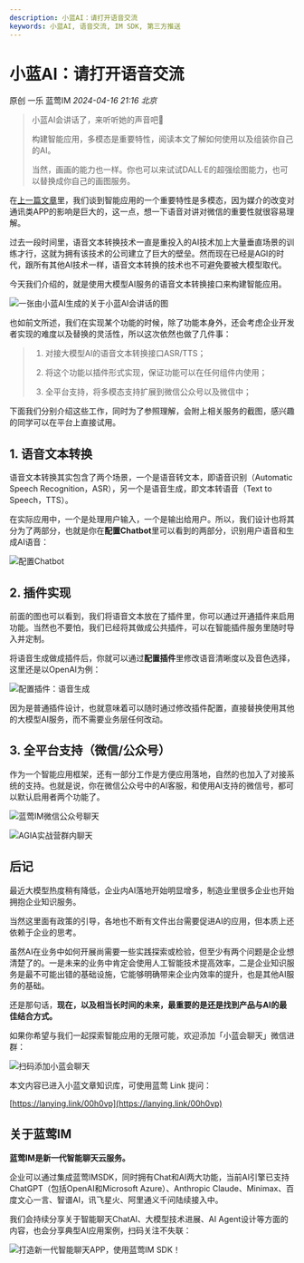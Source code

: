 ```yaml
---
description: 小蓝AI：请打开语音交流
keywords: 小蓝AI, 语音交流, IM SDK, 第三方推送
---
```

# 小蓝AI：请打开语音交流
原创 一乐 蓝莺IM _2024-04-16 21:16_ _北京_

> 小蓝AI会讲话了，来听听她的声音吧👩
> 
> 构建智能应用，多模态是重要特性，阅读本文了解如何使用以及组装你自己的AI。
> 
> 当然，画画的能力也一样。你也可以来试试DALL·E的超强绘图能力，也可以替换成你自己的画图服务。

在[上一篇文章](https://docs.lanyingim.com/articles/product-and-technologies/Build-Your-AI-Application-Quickly-GPT-Mention.html)里，我们谈到智能应用的一个重要特性是多模态，因为媒介的改变对通讯类APP的影响是巨大的，这一点，想一下语音对讲对微信的重要性就很容易理解。

过去一段时间里，语音文本转换技术一直是重投入的AI技术加上大量垂直场景的训练才行，这就为拥有该技术的公司建立了巨大的壁垒。然而现在已经是AGI的时代，跟所有其他AI技术一样，语音文本转换的技术也不可避免要被大模型取代。

今天我们介绍的，就是使用大模型AI服务的语音文本转换接口来构建智能应用。

![一张由小蓝AI生成的关于小蓝AI会讲话的图](../assets/articles/autogen-a23a52567fe9c3d8827b4dce3283c9ea4efa90bdfccfe1a0f530b164c20b3933.webp)

也如前文所述，我们在实现某个功能的时候，除了功能本身外，还会考虑企业开发者实现的难度以及替换的灵活性，所以这次依然也做了几件事：

> 1.  对接大模型AI的语音文本转换接口ASR/TTS；
>     
> 2.  将这个功能以插件形式实现，保证功能可以在任何组件内使用；
>     
> 3.  全平台支持，将多模态支持扩展到微信公众号以及微信中；
>     

下面我们分别介绍这些工作，同时为了参照理解，会附上相关服务的截图，感兴趣的同学可以在平台上直接试用。

## 1\. 语音文本转换

语音文本转换其实包含了两个场景，一个是语音转文本，即语音识别（Automatic Speech Recognition，ASR），另一个是语音生成，即文本转语音（Text to Speech，TTS）。

在实际应用中，一个是处理用户输入，一个是输出给用户。所以，我们设计也将其分为了两部分，也就是你在**配置Chatbot**里可以看到的两部分，识别用户语音和生成AI语音：

![配置Chatbot](../assets/articles/autogen-c23723614aac68ebfd8e842cb4e297f8ade99dff74c6234c3eeda8bd7a972eac.webp)

## 2\. 插件实现

前面的图也可以看到，我们将语音文本放在了插件里，你可以通过开通插件来启用功能。当然也不要怕，我们已经将其做成公共插件，可以在智能插件服务里随时导入并定制。

将语音生成做成插件后，你就可以通过**配置插件**里修改语音清晰度以及音色选择，这里还是以OpenAI为例：

![配置插件：语音生成](../assets/articles/autogen-eea08db88e772ddbdf041dce21567c30ade1b5a84ca7632d3e46691cbec9cc6b.webp)

因为是普通插件设计，也就意味着可以随时通过修改插件配置，直接替换使用其他的大模型AI服务，而不需要业务层任何改动。

## 3\. 全平台支持（微信/公众号）

作为一个智能应用框架，还有一部分工作是方便应用落地，自然的也加入了对接系统的支持。也就是说，你在微信公众号中的AI客服，和使用AI支持的微信号，都可以默认启用者两个功能了。

![蓝莺IM微信公众号聊天](../assets/articles/autogen-af15300f66534329f933fca633ff7c24022aff6e44eef2258de7c5094688d8cf.webp)

![AGIA实战营群内聊天](../assets/articles/autogen-871e14d5f64c4e474b7beac327298fee6f71e88e4f9b13de4f58b65ef40c3607.webp)

## 后记

最近大模型热度稍有降低，企业内AI落地开始明显增多，制造业里很多企业也开始拥抱企业知识服务。

当然这里面有政策的引导，各地也不断有文件出台需要促进AI的应用，但本质上还依赖于企业的思考。

虽然AI在业务中如何开展尚需要一些实践探索或检验，但至少有两个问题是企业想清楚了的。一是未来的业务中肯定会使用人工智能技术提高效率，二是企业知识服务是最不可能出错的基础设施，它能够明确带来企业内效率的提升，也是其他AI服务的基础。

还是那句话，**现在，以及相当长时间的未来，最重要的是还是找到产品与AI的最佳结合方式。**

如果你希望与我们一起探索智能应用的无限可能，欢迎添加「小蓝会聊天」微信进群：

![扫码添加小蓝会聊天](../assets/articles/autogen-678480e75c7fcdbf6ec3492f1b2f9386e73af14e551ee9fa2baa98b93db02dcb.webp)

本文内容已进入小蓝文章知识库，可使用蓝莺 Link 提问：

[https://lanying.link/00h0vp](https://lanying.link/00h0vp)

## 关于蓝莺IM

**蓝莺IM是新一代智能聊天云服务。**

企业可以通过集成蓝莺IMSDK，同时拥有Chat和AI两大功能，当前AI引擎已支持ChatGPT（包括OpenAI和Microsoft Azure）、Anthropic Claude、Minimax、百度文心一言、智谱AI，讯飞星火、阿里通义千问陆续接入中。

我们会持续分享关于智能聊天ChatAI、大模型技术进展、AI Agent设计等方面的内容，也会分享典型AI应用案例，扫码关注不失联：

![打造新一代智能聊天APP，使用蓝莺IM SDK！](../assets/articles/autogen-1fdbd901f4a0c5b667df0e25fda7b53203aa868bb4da0962845b112f26e2d5b5.webp)

